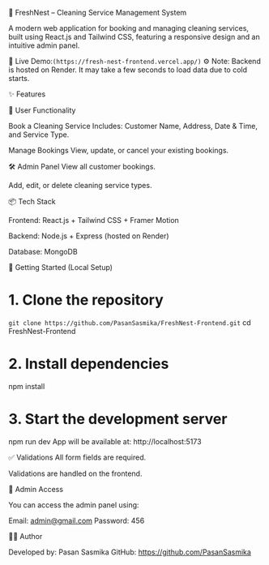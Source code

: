 🧼 FreshNest – Cleaning Service Management System

A modern web application for booking and managing cleaning services, built using React.js and Tailwind CSS, featuring a responsive design and an intuitive admin panel.

🔗 Live Demo:`(https://fresh-nest-frontend.vercel.app/)`
⚙️ Note: Backend is hosted on Render. It may take a few seconds to load data due to cold starts.

✨ Features

👤 User Functionality

Book a Cleaning Service
Includes: Customer Name, Address, Date & Time, and Service Type.

Manage Bookings
View, update, or cancel your existing bookings.

🛠️ Admin Panel
View all customer bookings.

Add, edit, or delete cleaning service types.

📦 Tech Stack

Frontend: React.js + Tailwind CSS + Framer Motion

Backend: Node.js + Express (hosted on Render)

Database: MongoDB

🚀 Getting Started (Local Setup)

# 1. Clone the repository
`git clone https://github.com/PasanSasmika/FreshNest-Frontend.git`
cd FreshNest-Frontend

# 2. Install dependencies
npm install

# 3. Start the development server
npm run dev
App will be available at: http://localhost:5173

✅ Validations
All form fields are required.

Validations are handled on the frontend.

🔐 Admin Access

You can access the admin panel using:

Email: admin@gmail.com
Password: 456


👨‍💻 Author

Developed by: Pasan Sasmika
GitHub: https://github.com/PasanSasmika
